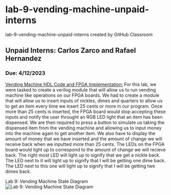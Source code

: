 # lab-9-vending-machine-unpaid-interns
lab-9-vending-machine-unpaid-interns created by GitHub Classroom
## Unpaid Interns: Carlos Zarco and Rafael Hernandez
### Due: 4/12/2023

<ins> Vending Machine HDL Code and FPGA Implementation:</ins>
For this lab, we were tasked to create a verilog module that will allow us to run vending machine like operations on our FPGA boards. We had to create a module that will allow us to insert inputs of nickles, dimes and quarters to allow us to get an item every time we insert 25 cents or more in our program. Once more than 25 cents is inserted, the FPGA board would stop accepting these inputs and notify the user throught an RGB LED light that an item has been dispensed. We are then required to press a button to simulate us taking the dispensed item from the vending machine and allowing us to input money into the machine again to get another item. We also have to display the amount of money that we have inserted and the amount of change we will receive back when we inputted more than 25 cents. The LEDs on the FPGA board would light up to correspond to the amount of change we will recieve back. The right most LED will light up to signify that we get a nickle back. The LED next to it will light up to signify that I will be getting one dime back. The LED next to this one will light up to signify that I will be getting two dimes back.

Lab 9: Vending Machine State Diagram ![Lab 9: Vending Machine State Diagram](https://github.com/Spring-2023-Classes/lab-9-vending-machine-unpaid-interns/blob/6d5eaba710e62ab82b6a59feeb1113b131366d21/Lab9_vending_machine/Lab9_Vending_Machine_FSM.jpg)
